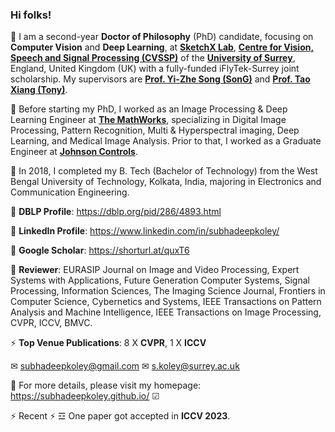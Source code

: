 ### Hi folks!

💬 I am a second-year **Doctor of Philosophy** (PhD) candidate, focusing on **Computer Vision** and **Deep Learning**, at [**SketchX Lab**](www.sketchx.ai), [**Centre for Vision, Speech and Signal Processing (CVSSP)**](https://www.surrey.ac.uk/centre-vision-speech-signal-processing) of the [**University of Surrey**](https://www.surrey.ac.uk/), England, United Kingdom (UK) with a fully-funded iFlyTek-Surrey joint scholarship. My supervisors are [**Prof. Yi-Zhe Song (SonG)**](http://personal.ee.surrey.ac.uk/Personal/Y.Song/) and [**Prof. Tao Xiang (Tony)**](http://personal.ee.surrey.ac.uk/Personal/T.Xiang/index.html).

💬 Before starting my PhD, I worked as an Image Processing & Deep Learning Engineer at [**The MathWorks**](www.mathworks.com), specializing in Digital Image Processing, Pattern Recognition, Multi & Hyperspectral imaging, Deep Learning, and Medical Image Analysis. Prior to that, I worked as a Graduate Engineer at [**Johnson Controls**](www.johnsoncontrol.com).

💬 In 2018, I completed my B. Tech (Bachelor of Technology) from the West Bengal University of Technology, Kolkata, India, majoring in Electronics and Communication Engineering. 

💬 **DBLP Profile**: https://dblp.org/pid/286/4893.html

💬 **LinkedIn Profile**: https://www.linkedin.com/in/subhadeepkoley/

💬 **Google Scholar**: https://shorturl.at/quxT6

💬 **Reviewer**: EURASIP Journal on Image and Video Processing, Expert Systems with Applications, Future Generation Computer Systems, Signal Processing, Information Sciences, The Imaging Science Journal, Frontiers in Computer Science, Cybernetics and Systems, IEEE Transactions on Pattern Analysis and Machine Intelligence, IEEE Transactions on Image Processing, CVPR, ICCV, BMVC.

⚡ **Top Venue Publications**: 8 X **CVPR**, 1 X **ICCV**

✉ subhadeepkoley@gmail.com ✉ s.koley@surrey.ac.uk

🔭 For more details, please visit my homepage: https://subhadeepkoley.github.io/ ☑

⚡ Recent ⚡ ☲ One paper got accepted in **ICCV 2023**.
